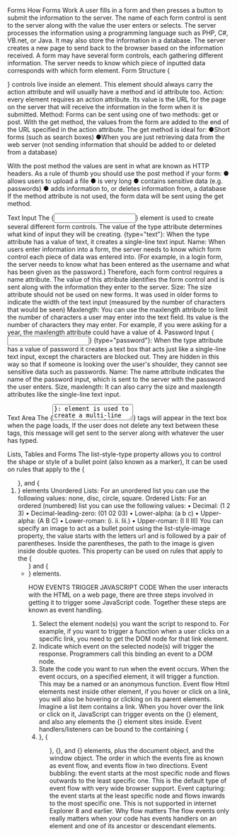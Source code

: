 Forms
How Forms Work
A user fills in a form and then presses a button to submit the information to the server. The name of each form control is sent to the server along with the value the user enters or selects. The server processes the information using a programming language such as PHP, C#, VB.net, or Java. It may also store the information in a database. The server creates a new page to send back to the browser based on the information received.
A form may have several form controls, each gathering different information. The server needs to know which piece of inputted data corresponds with which form element.
Form Structure
{<form>} controls live inside an element. This element should always carry the action attribute and will usually have a method and id attribute too.
Action: every element requires an action attribute. Its value is the URL for the page on the server that will receive the information in the form when it is submitted.
Method: Forms can be sent using one of two methods: get or post.
With the get method, the values from the form are added to the end of the URL specified in the action attribute. The get method is ideal for: 
●Short forms (such as search boxes) 
●When you are just retrieving data from the web server (not sending information that should be added to or deleted from a database)

With the post method the values are sent in what are known as HTTP headers. As a rule of thumb you should use the post method if your form: 
● allows users to upload a file
● is very long 
● contains sensitive data (e.g. passwords) 
● adds information to, or deletes information from, a database
If the method attribute is not used, the form data will be sent using the get method.

Text Input
The {<input>} element is used to create several different form controls. The value of the type attribute determines what kind of input they will be creating.
{type="text"}: When the type attribute has a value of text, it creates a single-line text input.
Name: When users enter information into a form, the server needs to know which form control each piece of data was entered into. (For example, in a login form, the server needs to know what has been entered as the username and what has been given as the password.) Therefore, each form control requires a name attribute. The value of this attribute identifies the form control and is sent along with the information they enter to the server.
Size: The size attribute should not be used on new forms. It was used in older forms to indicate the width of the text input (measured by the number of characters that would be seen)
Maxlength: You can use the maxlength attribute to limit the number of characters a user may enter into the text field. Its value is the number of characters they may enter. For example, if you were asking for a year, the maxlength attribute could have a value of 4.
Password Input
{<input>}
{type="password"}: When the type attribute has a value of password it creates a text box that acts just like a single-line text input, except the characters are blocked out. They are hidden in this way so that if someone is looking over the user's shoulder, they cannot see sensitive data such as passwords.
Name: The name attribute indicates the name of the password input, which is sent to the server with the password the user enters.
Size, maxlength: It can also carry the size and maxlength attributes like the single-line text input.

Text Area
The {<textarea>}: element is used to create a multi-line text input. Unlike other input elements this is not an empty element. It should therefore have an opening and a closing tag.
Any text that appears between the opening {<textarea>} and closing {</textarea>} tags will appear in the text box when the page loads, If the user does not delete any text between these tags, this message will get sent to the server along with whatever the user has typed.
 
Lists, Tables and Forms
The list-style-type property allows you to control the shape or style of a bullet point (also known as a marker), It can be used on rules that apply to the {<ol>}, and {<li>} elements
Unordered Lists: For an unordered list you can use the following values: none, disc, circle, square.
Ordered Lists: For an ordered (numbered) list you can use the following values: 
•	Decimal:   (1 2 3)
•	Decimal-leading-zero: (01 02 03)
•	Lower-alpha: (a b c) 
•	Upper-alpha: (A B C)
•	Lower-roman: (i. ii. Iii.)
•	Upper-roman: (I II III)
You can specify an image to act as a bullet point using the list-style-image property, the value starts with the letters url and is followed by a pair of parentheses. Inside the parentheses, the path to the image is given inside double quotes. This property can be used on rules that apply to the {<ul>} and {<li>} elements.


HOW EVENTS TRIGGER JAVASCRIPT CODE
When the user interacts with the HTML on a web page, there are three steps involved in getting it to trigger some JavaScript code. Together these steps are known as event handling.
1.	Select the element node(s) you want the script to respond to. For example, if you want to trigger a function when a user clicks on a specific link, you need to get the DOM node for that link element.
2.	Indicate which event on the selected node(s) will trigger the response. Programmers call this binding an event to a DOM node. 
3.	State the code you want to run when the event occurs. When the event occurs, on a specified element, it will trigger a function. This may be a named or an anonymous function.
Event flow
Html elements nest inside other element, if you hover or click on a link, you will also be hovering or clicking on its parent elements.
Imagine a list item contains a link. When you hover over the link or click on it, JavaScript can trigger events on the {<a>} element, and also any elements the {<a>} element sites inside.
Event handlers/listeners can be bound to the containing {<li>}, {<ul>}, {<body>}, and {<html>} elements, plus the document object, and the window object. The order in which the events fire as known as event flow, and events flow in two directions.
Event bubbling: the event starts at the most specific node and flows outwards to the least specific one. This is the default type of event flow with very wide browser support.
Event capturing: the event starts at the least specific node and flows inwards to the most specific one. This is not supported in internet Explorer 8 and earlier.
Why flow matters
The flow events only really matters when your code has events handlers on an element and one of its ancestor or descendant elements.